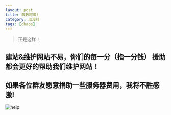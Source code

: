 ```yaml
---
layout: post
title: 救救阿瓜!
category: 动漫社
tags: [chaos]
---
```


>正是这样！

## 建站&维护网站不易，你们的每一分（~~指一分钱~~） 援助都会更好的帮助我们维护网站！<br />

## 如果各位群友愿意捐助一些服务器费用，我将不胜感激!<br />


![help](https://dev.tencent.com/u/Water_Emissary/p/pbed/git/raw/master/help/help.png)
